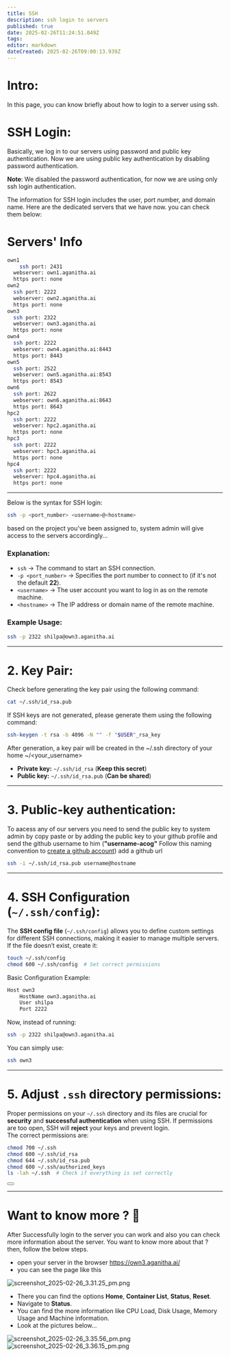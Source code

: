 ```yaml
---
title: SSH
description: ssh login to servers
published: true
date: 2025-02-26T11:24:51.049Z
tags: 
editor: markdown
dateCreated: 2025-02-26T09:00:13.939Z
---
```


# Intro:
In this page, you can know briefly about how to login to a server using ssh.

# SSH Login:

Basically, we log in to our servers using password and public key authentication. Now we are using public key authentication by disabling password authentication.

**Note**: We disabled the password authentication, for now we are using only ssh login authentication.

The information for SSH login includes the user, port number, and domain name.
Here are the dedicated servers that we have now. you can check them below:
# Servers' Info

```sh
own1 
	ssh port: 2431
  webserver: own1.aganitha.ai
  https port: none 
own2 
  ssh port: 2222 
  webserver: own2.aganitha.ai
  https port: none
own3 
  ssh port: 2322  
  webserver: own3.aganitha.ai
  https port: none
own4 
  ssh port: 2222  
  webserver: own4.aganitha.ai:8443
  https port: 8443
own5 
  ssh port: 2522  
  webserver: own5.aganitha.ai:8543
  https port: 8543
own6 
  ssh port: 2622  
  webserver: own6.aganitha.ai:8643
  https port: 8643
hpc2 
  ssh port: 2222  
  webserver: hpc2.aganitha.ai
  https port: none
hpc3 
  ssh port: 2222  
  webserver: hpc3.aganitha.ai
  https port: none
hpc4 
  ssh port: 2222  
  webserver: hpc4.aganitha.ai
  https port: none
```

---


Below is the syntax for SSH login:

```sh
ssh -p <port_number> <username>@<hostname>
```
based on the project you've been assigned to, system admin will give access to  the servers accordingly...


### **Explanation:**

* `ssh` → The command to start an SSH connection.  
* `-p <port_number>` → Specifies the port number to connect to (if it's not the default **22**).  
* `<username>` → The user account you want to log in as on the remote machine.  
* `<hostname>` → The IP address or domain name of the remote machine.  

### **Example Usage:**

```sh
ssh -p 2322 shilpa@own3.aganitha.ai
```
---

# 2. Key Pair: 

Check before generating the key pair using the following command:

```sh
cat ~/.ssh/id_rsa.pub
```

If SSH keys are not generated, please generate them using the following command:

```sh
ssh-keygen -t rsa -b 4096 -N "" -f "$USER"_rsa_key
```

After generation, a key pair will be created in the ~/.ssh directory of your home  ~/<your_username>


* **Private key:** `~/.ssh/id_rsa` (**Keep this secret**)  
* **Public key:** `~/.ssh/id_rsa.pub` (**Can be shared**)  

---

# 3. Public-key authentication:

To aacess any of our servers you need to send the public key to system admin by copy paste or by adding the public key to your github profile and send the github username to him (**"username-acog"** Follow this naming convention to <a href="/IT-HOME/Github">create a github account</a>) add a github url

```sh
ssh -i ~/.ssh/id_rsa.pub username@hostname
```

---

# 4. SSH Configuration (`~/.ssh/config`):

The **SSH config file** (`~/.ssh/config`) allows you to define custom settings for different SSH connections, making it easier to manage multiple servers.  
If the file doesn’t exist, create it:

```sh
touch ~/.ssh/config
chmod 600 ~/.ssh/config  # Set correct permissions
```

Basic Configuration Example:

```sh
Host own3
    HostName own3.aganitha.ai
    User shilpa
    Port 2222
```

Now, instead of running:

```sh
ssh -p 2322 shilpa@own3.aganitha.ai
```

You can simply use:

```sh
ssh own3
```
---
# 5. Adjust `.ssh` directory permissions:

Proper permissions on your `~/.ssh` directory and its files are crucial for **security** and **successful authentication** when using SSH. If permissions are too open, SSH will **reject** your keys and prevent login.  
The correct permissions are:

```sh
chmod 700 ~/.ssh
chmod 600 ~/.ssh/id_rsa
chmod 644 ~/.ssh/id_rsa.pub
chmod 600 ~/.ssh/authorized_keys
ls -lah ~/.ssh  # Check if everything is set correctly
```
<button onclick="copyToClipboard('chmod 700 ~/.ssh\nchmod 600 ~/.ssh/id_rsa\nchmod 644 ~/.ssh/id_rsa.pub\nchmod 600 ~/.ssh/authorized_keys\nls -lah ~/.ssh')"></button>

---
# Want to know more ? 🧐
After Successfully login to the server you can work and also you can check more information about the server. You want to know more about that ? then, follow the below steps.
* open your server in the browser https://own3.aganitha.ai/
* you can see the page like this

![screenshot_2025-02-26_3.31.25_pm.png](/screenshot_2025-02-26_3.31.25_pm.png)
* There you can find the options **Home**, **Container List**, **Status**, **Reset**.
* Navigate to **Status**.
* You can find the more information like CPU Load, Disk Usage, Memory Usage and  Machine information.
* Look at the pictures below...

![screenshot_2025-02-26_3.35.56_pm.png](/screenshot_2025-02-26_3.35.56_pm.png)
![screenshot_2025-02-26_3.36.15_pm.png](/screenshot_2025-02-26_3.36.15_pm.png)

